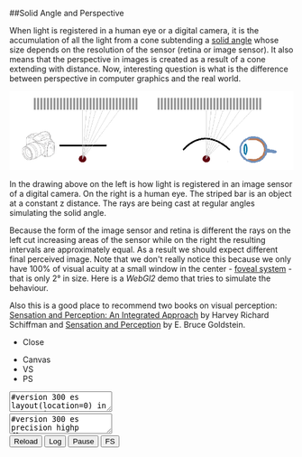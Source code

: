 
##Solid Angle and Perspective

  When light is registered in a human eye or a digital camera, it is the accumulation of all the
  light from a cone subtending a [solid angle][sa] whose size depends on the resolution of the 
  sensor (retina or image sensor). It also means that the perspective in images is created as a 
  result of a cone extending with distance. Now, interesting question is what is the difference 
  between perspective in computer graphics and the real world.

  ![](images/solid-angle.png "Perspective Difference in a Digital Camera and Human Eye")

  In the drawing above on the left is how light is registered in an image sensor of a digital
  camera. On the right is a human eye. The striped bar is an object at a constant z distance.
  The rays are being cast at regular angles simulating the solid angle. 
  
  Because the form of the image sensor and retina is different the rays on the left cut increasing
  areas of the sensor while on the right the resulting intervals are approximately equal. As a 
  result we should expect different final perceived image. Note that we don't really notice this 
  because we only have 100% of visual acuity at a small window in the center - [foveal system][f] - 
  that is only 2&deg; in size. Here is a *WebGl2* demo that tries to simulate the behaviour. 

  Also this is a good place to recommend two books on visual perception: 
  [Sensation and Perception: An Integrated Approach][book1] by Harvey Richard Schiffman and
  [Sensation and Perception][book2] by E. Bruce Goldstein.


<div class="shader" id="shader0" js="" fn="" style="width: 60%">
<ul class="close"><li class="close">Close</li></ul>
<ul><li class="canvas">Canvas</li><li class="vs">VS</li><li class="ps">PS</li></ul>
<canvas class="canvas"></canvas>
<textarea class="vs hidden" spellcheck="false">
#version 300 es
layout(location=0) in vec2 v_in;
layout(location=1) in vec2 uv_in;
out vec2 uv;
uniform float t;
void main() {
  uv = v_in;
  gl_Position = vec4( vec2( 2.0 * v_in - 1.0 ), 0, 1 );
}
</textarea>
<textarea class="ps hidden" spellcheck="false">
#version 300 es
precision highp float;
in vec2 uv;
uniform float t;
layout(location=0) out vec4 C;
const float pi14 = 3.14159265/4.0;
void main() {
  vec4 uvn = vec4( uv * 2.0 - 1.0, 1, 0 );
  vec4 ray;
  if( fract( t / 2.0 ) > 0.5 ) {
    ray = vec4( sin( abs(uvn.x) * pi14 ), 0, cos( uvn.x * pi14 ), 0 );
    ray = ray / ray.z;
    ray.y = uvn.y;
  } else
    ray = vec4( uvn.x, uvn.y, 1, 0 );
  vec4 color = vec4( 14, 29, 25, 255 ) / 255.0;
  vec4 p = ray * ( 100.0 / ray.z );
  if( p.y >= .0 && p.y <= 50. ) {
    float k = cos( p.x )*0.25+0.75;
    color = vec4(k,k,k,1);
  }
  C = color;
}
</textarea>
<div class="buttons clear">
<button title="Reload Shaders" class="reload">Reload</button>
<button title="Output WebGL Info in Console" class="log">Log</button>
<button title="Pause Rendering" class="pause">Pause</button>
<button title="Go Fullscreen" class="fscreen">FS</button>
</div>
</div>

<script src="js/webgl-quad.js"></script>
<script src="js/webgl.js"></script>

<script>
  run_shader( { div: "shader0", uniforms: { "t": "time" } } );
</script>

  
  [sa]: https://en.wikipedia.org/wiki/Solid_angle "Solid Angle"
  [f]: https://en.wikipedia.org/wiki/Peripheral_vision "Peripheeral Vision"
  [book1]: https://www.amazon.com/Sensation-Perception-Harvey-Richard-Schiffman/dp/0471249300 "Sensation and Perception: An Integrated Approach"
  [book2]: https://www.amazon.com/Sensation-Perception-CourseMate-Printed-Access/dp/1133958494 "Sensation and Perception"


